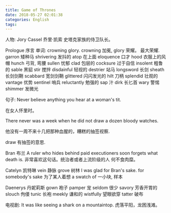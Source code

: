 ```yaml
---
title: Game of Thrones
date: 2018-05-27 02:01:38
categories: English
tags:
---
```


人物:
Jory Cassel 乔里·凯索 史塔克家族的侍卫队长。

Prologue 序言
单词:
crowning glory. crowning 加冕, glory 荣耀。 最大荣耀.
garron 矮种马
shrivering 发抖的
atop 在上面
eloquence 口才
hood 衣服上的风帽
hunch 弓背, 弯腰
sullen 忧郁
clad 包层的
cocksure 过于自信
insolent 粗鲁的
sable 黑貂
stir 搅拌
disdainful 轻视的
destrier 站马
longsword 长剑
sheath 长剑剑鞘
scabbard 宽剑剑鞘
glittered 闪闪发光的
hilt 刀柄
splendid 壮观的
vantage 优势
sentinel 哨兵
reluctantly 勉强的
sap 汁
dirk 长匕首
wary 警惕
shimmer 发微光


句子:
Never believe anything you hear at a woman's tit.

在女人怀里时。

There never was a week when he did not draw a dozen bloody watches.

他没有一周不来十几把那种血腥的，糟糕的抽签视察.

draw 有抽签的意思.

Bran 布兰
A ruler who hides behind paid executioners soon forgets what death is.
非常喜欢这句话。统治者或者上流阶级的人 何不食肉糜。

Catelyn 凯特琳
vein 静脉
grove 树林
I was glad for Bran's sake. 
for somebody's sake 为了某人着想
a swatch of 一小块, 样本

Daenerys 丹妮莉斯
gown 袍子
pamper 宠
seldom 很少
savory 芳香开胃的
slouch 佝偻
tunic 长袍
meekly 谦和的
wistfully 望眼欲穿
tatter 破布

电视剧:
It was like seeing a shark on a mountaintop.
虎落平阳，龙困浅滩。
